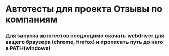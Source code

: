 # Автотесты для проекта Отзывы по компаниям

### Для запуска автотестов неодходимо скачать webdriver для ващего браузера (chrome, firefox) и прописать путь до него в PATH(windows)
